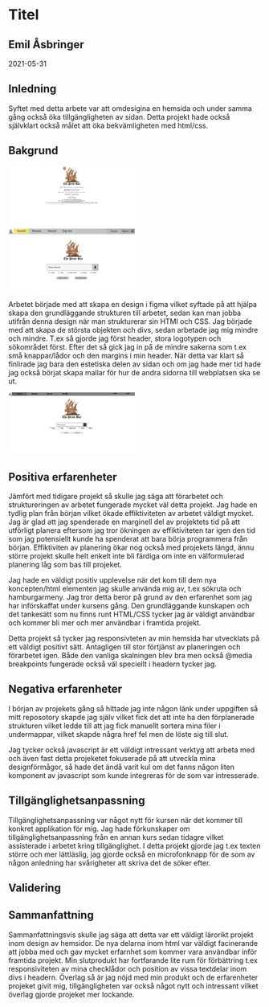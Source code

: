 # Titel

<h2>Emil Åsbringer</h2>
2021-05-31

## Inledning
Syftet med detta arbete var att omdesigina en hemsida och under samma gång också öka tillgängligheten av sidan. Detta projekt hade också självklart också målet att öka bekvämligheten med html/css.

## Bakgrund
<img src="https://raw.githubusercontent.com/emilasbringer/redesign-piratebay/main/dokumentation/original.png" alt="original image" width="50%">

<img src="https://raw.githubusercontent.com/emilasbringer/redesign-piratebay/main/dokumentation/design.png" alt="figma image" width="50%">

Arbetet började med att skapa en design i figma vilket syftade på att hjälpa skapa den grundläggande strukturen till arbetet, sedan kan man jobba utifrån denna design när man strukturerar sin HTMl och CSS. Jag började med att skapa de största objekten och divs, sedan arbetade jag mig mindre och mindre. T.ex så gjorde jag först header, stora logotypen och sökområdet först. Efter det så gick jag in på de mindre sakerna som t.ex små knappar/lådor och den margins i min header. När detta var klart så finlirade jag bara den estetiska delen av sidan och om jag hade mer tid hade jag också börjat skapa mallar för hur de andra sidorna till webplatsen ska se ut.

<img src="https://raw.githubusercontent.com/emilasbringer/redesign-piratebay/main/dokumentation/finishedimage.png" alt="finished image" width="50%">

## Positiva erfarenheter
Jämfört med tidigare projekt så skulle jag säga att förarbetet och struktureringen av arbetet fungerade mycket väl detta projekt. Jag hade en tydlig plan från början vilket ökade effiktiviteten av arbetet väldigt mycket. Jag är glad att jag spenderade en marginell del av projektets tid på att utförligt planera eftersom jag tror ökningen av effiktiviteten tar igen den tid som jag potensiellt kunde ha spenderat att bara börja programmera från början. Effiktiviten av planering ökar nog också med projekets längd, ännu större projekt skulle helt enkelt inte bli färdiga om inte en välformulerad planering låg som bas till projeket.

Jag hade en väldigt positiv upplevelse när det kom till dem nya koncepten/html elementen jag skulle använda mig av, t.ex sökruta och hamburgarmeny. Jag tror detta beror på grund av den erfarenhet som jag har införskaffat under kursens gång. Den grundläggande kunskapen och det tankesätt som nu finns runt HTML/CSS tycker jag är väldigt användbar och kommer bli mer och mer användbar i framtida projekt. 

Detta projekt så tycker jag responsivteten av min hemsida har utvecklats på ett väldigt positivt sätt. Antagligen till stor förtjänst av planeringen och förarbetet igen. Både den vanliga skalningen blev bra men också @media breakpoints fungerade också väl speciellt i headern tycker jag.

## Negativa erfarenheter
I början av projekets gång så hittade jag inte någon länk under uppgiften så mitt reposotory skapde jag själv vilket fick det att inte ha den förplanerade strukturen vilket ledde till att jag fick manuellt sortera mina filer i undermappar, vilket skapde några href fel men de löste sig till slut.

Jag tycker också javascript är ett väldigt intressant verktyg att arbeta med och även fast detta projeketet fokuserade på att utveckla mina designförmågor, så hade det ändå varit kul om det fanns någon liten komponent av javascript som kunde integreras för de som var intresserade.

## Tillgänglighetsanpassning
Tillgänglighetsanpassning var något nytt för kursen när det kommer till konkret applikation för mig. Jag hade förkunskaper om tillgänglighetsanpassning från en annan kurs sedan tidagre vilket assisterade i arbetet kring tillgänglighet. I detta projekt gjorde jag t.ex texten större och mer lättläslig, jag gjorde också en microfonknapp för de som av någon anledning har svårigheter att skriva det de söker efter.

## Validering


## Sammanfattning
Sammanfattningsvis skulle jag säga att detta var ett väldigt lärorikt projekt inom design av hemsidor. De nya delarna inom html var väldigt facinerande att jobba med och gav mycket erfarnhet som kommer vara användbar inför framtida projekt. Min slutprodukt har fortfarande lite rum för förbättring t.ex responsiviteten av mina checklådor och position av vissa textdelar inom divs i headern. Överlag så är jag nöjd med min produkt och de erfarenheter projeket givit mig, tillgängligheten var också något nytt och intressant vilket överlag gjorde projeket mer lockande. 


